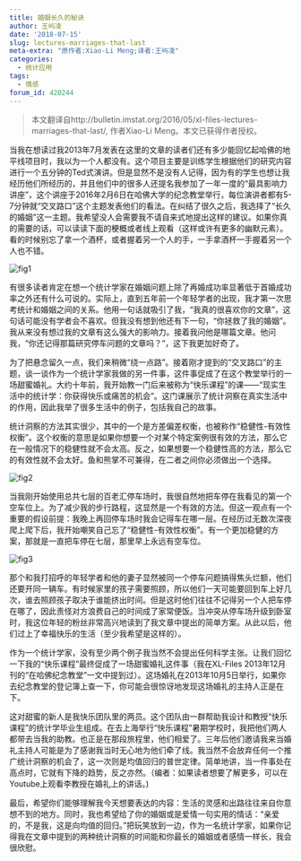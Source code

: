 ```yaml
---
title: 婚姻长久的秘诀
author: 王屿凌
date: '2018-07-15'
slug: lectures-marriages-that-last
meta-extra: "原作者:Xiao-Li Meng;译者:王屿凌"
categories:
  - 统计应用
tags:
  - 情感
forum_id: 420244
---
```


> 本文翻译自http://bulletin.imstat.org/2016/05/xl-files-lectures-marriages-that-last/, 作者Xiao-Li Meng。本文已获得作者授权。

当我在想读过我2013年7月发表在这里的文章的读者们还有多少能回忆起哈佛的地平线项目时，我以为一个人都没有。这个项目主要是训练学生根据他们的研究内容进行一个五分钟的Ted式演讲。但是显然不是没有人记得，因为有的学生也想让我经历他们所经历的，并且他们中的很多人还提名我参加了一年一度的“最具影响力讲座”，这个讲座于2016年2月6日在哈佛大学的纪念教堂举行，每位演讲者都有5-7分钟就“交叉路口”这个主题发表他们的看法。在纠结了很久之后，我选择了“长久的婚姻”这一主题。我希望没人会需要我不请自来式地提出这样的建议。如果你真的需要的话，可以读读下面的梗概或者线上观看（这样或许有更多的幽默元素）。看的时候别忘了拿一个酒杯，或者握着另一个人的手，一手拿酒杯一手握着另一个人也不错。

![fig1](https://user-images.githubusercontent.com/41224534/43990161-4ddcb7c0-9d8a-11e8-803f-6c9428ea2050.jpeg)

有很多读者肯定在想一个统计学家在婚姻问题上除了再婚成功率显著低于首婚成功率之外还有什么可说的。实际上，直到五年前一个年轻学者的出现，我才第一次思考统计和婚姻之间的关系。他用一句话就吸引了我，“我真的很喜欢你的文章”，这句话可能没有学者会不喜欢。但我没有想到他还有下一句，“你拯救了我的婚姻”。我从来没有想过我的文章有这么强大的影响力。接着我问他是哪篇文章。他问我，“你还记得那篇研究停车问题的文章吗？”，这下我更加好奇了。

为了把悬念留久一点，我们来稍微“绕一点路”。接着刚才提到的“交叉路口”的主题，谈一谈作为一个统计学家我做的另一件事，这件事促成了在这个教堂举行的一场甜蜜婚礼。大约十年前，我开始教一门后来被称为“快乐课程”的课——“现实生活中的统计学：你获得快乐或痛苦的机会”。这门课展示了统计洞察在真实生活中的作用，因此我举了很多生活中的例子，包括我自己的故事。

统计洞察的方法其实很少，其中的一个是方差偏差权衡，也被称作“稳健性-有效性权衡”。这个权衡的意思是如果你想要一个对某个特定案例很有效的方法，那么它在一般情况下的稳健性就不会太高。反之，如果想要一个稳健性高的方法，那么它的有效性就不会太好。鱼和熊掌不可兼得，在二者之间你必须做出一个选择。

![fig2](https://user-images.githubusercontent.com/41224534/43990176-7920b51c-9d8a-11e8-958a-5a664f36fc3f.jpeg)

当我刚开始使用总共七层的百老汇停车场时，我很自然地把车停在我看见的第一个空车位上。为了减少我的步行路程，这显然是一个有效的方法。但这一观点有一个重要的假设前提：我晚上再回停车场时我会记得车在哪一层。在经历过无数次深夜爬上爬下后，我开始嘲笑自己忘了“稳健性-有效性权衡”。有一个更加稳健的方案，那就是一直把车停在七层，那里早上永远有空车位。

![fig3](https://user-images.githubusercontent.com/41224534/43990177-9192d9f4-9d8a-11e8-9e8d-f6f0ceee8e61.jpg)

那个和我打招呼的年轻学者和他的妻子显然被同一个停车问题搞得焦头烂额，他们还要开同一辆车。有时候家里的孩子需要照顾，所以他们一天可能要回到车上好几次，谁去照顾孩子取决于谁能挤出时间。但是这时他们往往不记得另一个人把车停在哪了，因此责怪对方浪费自己的时间成了家常便饭。当冲突从停车场升级到卧室时，我这位年轻的粉丝非常高兴地读到了我文章中提出的简单方案。从此以后，他们过上了幸福快乐的生活（至少我希望是这样的）。

作为一个统计学家，没有至少两个例子我当然不会提出任何科学主张。让我们回忆一下我的“快乐课程”最终促成了一场甜蜜婚礼这件事（我在XL-Files 2013年12月刊的“在哈佛纪念教堂”一文中提到过）。这场婚礼在2013年10月5日举行，如果你去纪念教堂的登记簿上查一下，你可能会很惊讶地发现这场婚礼的主持人正是在下。

这对甜蜜的新人是我快乐团队里的两员。这个团队由一群帮助我设计和教授“快乐课程”的统计学毕业生组成。在去上海举行“快乐课程”暑期学校时，我把他们两人都带去当我的助教。也正是在那段旅程里，他们相爱了。三年后他们邀请我来当婚礼主持人可能是为了感谢我当时无心地为他们牵了线。我当然不会放弃任何一个推广统计洞察的机会了，这一次则是均值回归的普世定律。简单地讲，当一件事处在高点时，它就有下降的趋势，反之亦然。（编者：如果读者想要了解更多，可以在Youtube上观看李教授在婚礼上的讲话。)

最后，希望你们能够理解我今天想要表达的内容：生活的灵感和出路往往来自你意想不到的地方。同时，我也希望给了你的婚姻或是爱情一句实用的情话：“亲爱的，不是我，这是向均值的回归。”把玩笑放到一边，作为一名统计学家，如果你记得我在文章中提到的两种统计洞察的时间能和你最长的婚姻或者感情一样长，我会很欣慰。
